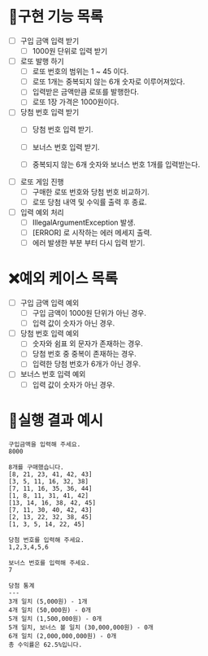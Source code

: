 # 📖구현 기능 목록

- [ ] 구입 금액 입력 받기
    - [ ] 1000원 단위로 입력 받기

- [ ] 로또 발행 하기
    - [ ] 로또 번호의 범위는 1 ~ 45 이다.
    - [ ] 로또 1개는 중복되지 않는 6개 숫자로 이루어져있다.
    - [ ] 입력받은 금액만큼 로또를 발행한다.
    - [ ] 로또 1장 가격은 1000원이다.

- [ ] 당첨 번호 입력 받기
    - [ ] 당첨 번호 입력 받기.
    - [ ] 보너스 번호 입력 받기.
    - [ ] 중복되지 않는 6개 숫자와 보너스 번호 1개를 입력받는다.


- [ ] 로또 게임 진행
    - [ ] 구매한 로또 번호와 당첨 번호 비교하기.
    - [ ] 로또 당첨 내역 및 수익률 출력 후 종료.

- [ ] 입력 예외 처리
    - [ ] IllegalArgumentException 발생.
    - [ ] [ERROR] 로 시작하는 에러 메세지 출력.
    - [ ] 에러 발생한 부분 부터 다시 입력 받기.

# ❌예외 케이스 목록

- [ ] 구입 금액 입력 예외
    - [ ] 구입 금액이 1000원 단위가 아닌 경우.
    - [ ] 입력 값이 숫자가 아닌 경우.

- [ ] 당첨 번호 입력 예외
    - [ ] 숫자와 쉼표 외 문자가 존재하는 경우.
    - [ ] 당첨 번호 중 중복이 존재하는 경우.
    - [ ] 입력한 당첨 번호가 6개가 아닌 경우.

- [ ] 보너스 번호 입력 예외
    - [ ] 입력 값이 숫자가 아닌 경우.

# 🏃실행 결과 예시

```text
구입금액을 입력해 주세요.
8000

8개를 구매했습니다.
[8, 21, 23, 41, 42, 43] 
[3, 5, 11, 16, 32, 38] 
[7, 11, 16, 35, 36, 44] 
[1, 8, 11, 31, 41, 42] 
[13, 14, 16, 38, 42, 45] 
[7, 11, 30, 40, 42, 43] 
[2, 13, 22, 32, 38, 45] 
[1, 3, 5, 14, 22, 45]

당첨 번호를 입력해 주세요.
1,2,3,4,5,6

보너스 번호를 입력해 주세요.
7

당첨 통계
---
3개 일치 (5,000원) - 1개
4개 일치 (50,000원) - 0개
5개 일치 (1,500,000원) - 0개
5개 일치, 보너스 볼 일치 (30,000,000원) - 0개
6개 일치 (2,000,000,000원) - 0개
총 수익률은 62.5%입니다.
```